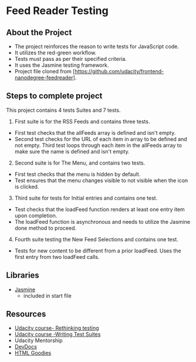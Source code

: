 # Feed Reader Testing
## About the Project
- The project reinforces the reason to write tests
for JavaScript code.
- It utilizes the red-green workflow.
- Tests must pass as per their specified criteria.
- It uses the Jasmine testing framework.
- Project file cloned from [https://github.com/udacity/frontend-nanodegree-feedreader].

## Steps to complete project
This project contains 4 tests Suites and 7 tests.
1. First suite is for the RSS Feeds and contains three tests.
  - First test checks that the allFeeds array is defined and isn't empty.
  - Second test checks for the URL of each item in array to be defined and not empty.
  Third test loops through each item in the allFeeds array to make sure the name is defined and isn't empty.
2. Second suite is for The Menu, and contains two tests.
  - First test checks that the menu is hidden by default.
  - Test ensures that the menu changes visible to not visible when the icon is clicked.
3.  Third suite for tests for Initial entries and contains one test.
  - Test checks that the loadFeed function renders at least one entry item upon completion.  
  - The loadFeed function is asynchronous and needs to utilize the Jasmine done method to proceed.
4. Fourth suite testing the New Feed Selections and contains one test.  
  - Tests for new content to be different from a prior loadFeed. Uses the first entry from two loadFeed calls.

## Libraries
- [Jasmine](https://jasmine.github.io/)
  - included in start file


## Resources
- [Udacity course- Rethinking testing](https://classroom.udacity.com/nanodegrees/nd001/parts/e87c34bf-a9c0-415f-b007-c2c2d7eead73/modules/344255859875460/lessons/3769099021/concepts/38687287730923)
- [Udacity course -Writing Test Suites](https://classroom.udacity.com/nanodegrees/nd001/parts/e87c34bf-a9c0-415f-b007-c2c2d7eead73/modules/344255859875460/lessons/3773158892/concepts/38588987820923)
- Udacity Mentorship
- [DevDocs](http://devdocs.io/jasmine/global#afterAll)   
- [HTML Goodies](https://www.htmlgoodies.com/beyond/javascript/stips/using-jasmine-2.0s-new-done-function-to-test-asynchronous-processes.html)
